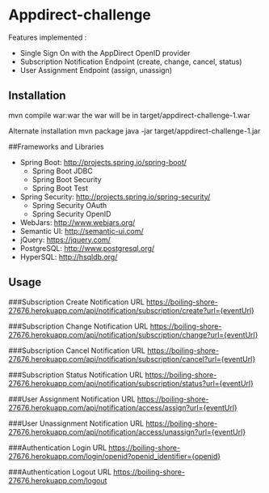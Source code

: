 # Appdirect-challenge

Features implemented :
* Single Sign On with the AppDirect OpenID provider
* Subscription Notification Endpoint (create, change, cancel, status)
* User Assignment Endpoint (assign, unassign)

## Installation
mvn compile war:war
the war will be in target/appdirect-challenge-1.war

Alternate installation
mvn package
java -jar target/appdirect-challenge-1.jar

##Frameworks and Libraries
* Spring Boot: http://projects.spring.io/spring-boot/
  * Spring Boot JDBC
  * Spring Boot Security
  * Spring Boot Test
* Spring Security: http://projects.spring.io/spring-security/
  * Spring Security OAuth
  * Spring Security OpenID
* WebJars: http://www.webjars.org/
* Semantic UI: http://semantic-ui.com/
* jQuery: https://jquery.com/
* PostgreSQL: http://www.postgresql.org/
* HyperSQL: http://hsqldb.org/

## Usage

###Subscription Create Notification URL
https://boiling-shore-27676.herokuapp.com/api/notification/subscription/create?url={eventUrl}

###Subscription Change Notification URL
https://boiling-shore-27676.herokuapp.com/api/notification/subscription/change?url={eventUrl}

###Subscription Cancel Notification URL
https://boiling-shore-27676.herokuapp.com/api/notification/subscription/cancel?url={eventUrl}

###Subscription Status Notification URL
https://boiling-shore-27676.herokuapp.com/api/notification/subscription/status?url={eventUrl}

###User Assignment Notification URL
https://boiling-shore-27676.herokuapp.com/api/notification/access/assign?url={eventUrl}

###User Unassignment Notification URL
https://boiling-shore-27676.herokuapp.com/api/notification/access/unassign?url={eventUrl}

###Authentication Login URL
https://boiling-shore-27676.herokuapp.com/login/openid?openid_identifier={openid}

###Authentication Logout URL
https://boiling-shore-27676.herokuapp.com/logout